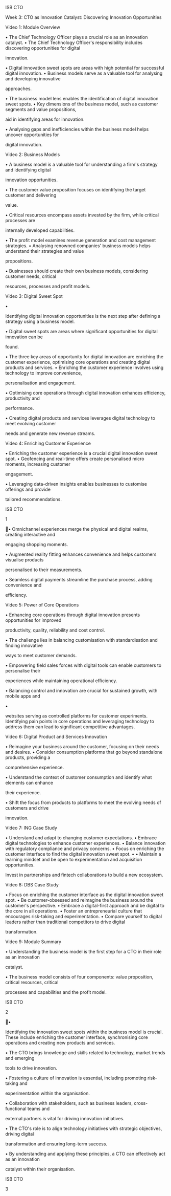 ISB CTO  

Week 3: CTO as Innovation Catalyst: Discovering Innovation 
Opportunities 

Video 1: Module Overview 

•  The Chief Technology Officer plays a crucial role as an innovation catalyst. 
•  The Chief Technology Officer's responsibility includes discovering opportunities for digital 

innovation. 

•  Digital innovation sweet spots are areas with high potential for successful digital innovation. 
•  Business models serve as a valuable tool for analysing and developing innovative 

approaches. 

•  The business model lens enables the identification of digital innovation sweet spots. 
•  Key dimensions of the business model, such as customer segments and value propositions, 

aid in identifying areas for innovation. 

•  Analysing gaps and inefficiencies within the business model helps uncover opportunities for 

digital innovation. 

Video 2: Business Models 

•  A business model is a valuable tool for understanding a firm's strategy and identifying digital 

innovation opportunities. 

•  The customer value proposition focuses on identifying the target customer and delivering 

value. 

•  Critical resources encompass assets invested by the firm, while critical processes are 

internally developed capabilities. 

•  The profit model examines revenue generation and cost management strategies. 
•  Analysing renowned companies' business models helps understand their strategies and value 

propositions. 

•  Businesses should create their own business models, considering customer needs, critical 

resources, processes and profit models. 

Video 3: Digital Sweet Spot  

• 

Identifying digital innovation opportunities is the next step after defining a strategy using a 
business model. 

•  Digital sweet spots are areas where significant opportunities for digital innovation can be 

found. 

•  The three key areas of opportunity for digital innovation are enriching the customer 
experience, optimising core operations and creating digital products and services. 
•  Enriching the customer experience involves using technology to improve convenience, 

personalisation and engagement. 

•  Optimising core operations through digital innovation enhances efficiency, productivity and 

performance. 

•  Creating digital products and services leverages digital technology to meet evolving customer 

needs and generate new revenue streams. 

Video 4: Enriching Customer Experience  

•  Enriching the customer experience is a crucial digital innovation sweet spot. 
•  Geofencing and real-time offers create personalised micro moments, increasing customer 

engagement. 

•  Leveraging data-driven insights enables businesses to customise offerings and provide 

tailored recommendations. 

ISB CTO  

1 

 
 
 
•  Omnichannel experiences merge the physical and digital realms, creating interactive and 

engaging shopping moments. 

•  Augmented reality fitting enhances convenience and helps customers visualise products 

personalised to their measurements. 

•  Seamless digital payments streamline the purchase process, adding convenience and 

efficiency. 

Video 5: Power of Core Operations  

•  Enhancing core operations through digital innovation presents opportunities for improved 

productivity, quality, reliability and cost control. 

•  The challenge lies in balancing customisation with standardisation and finding innovative 

ways to meet customer demands. 

•  Empowering field sales forces with digital tools can enable customers to personalise their 

experiences while maintaining operational efficiency. 

•  Balancing control and innovation are crucial for sustained growth, with mobile apps and 

• 

websites serving as controlled platforms for customer experiments. 
Identifying pain points in core operations and leveraging technology to address them can lead 
to significant competitive advantages. 

Video 6: Digital Product and Services Innovation  

•  Reimagine your business around the customer, focusing on their needs and desires. 
•  Consider consumption platforms that go beyond standalone products, providing a 

comprehensive experience. 

•  Understand the context of customer consumption and identify what elements can enhance 

their experience. 

•  Shift the focus from products to platforms to meet the evolving needs of customers and drive 

innovation. 

Video 7: ING Case Study 

•  Understand and adapt to changing customer expectations. 
•  Embrace digital technologies to enhance customer experiences. 
•  Balance innovation with regulatory compliance and privacy concerns. 
•  Focus on enriching the customer interface to find the digital innovation sweet spot. 
• 
•  Maintain a learning mindset and be open to experimentation and acquisition opportunities. 

Invest in partnerships and fintech collaborations to build a new ecosystem. 

Video 8: DBS Case Study  

•  Focus on enriching the customer interface as the digital innovation sweet spot. 
•  Be customer-obsessed and reimagine the business around the customer's perspective. 
•  Embrace a digital-first approach and be digital to the core in all operations. 
•  Foster an entrepreneurial culture that encourages risk-taking and experimentation. 
•  Compare yourself to digital leaders rather than traditional competitors to drive digital 

transformation. 

Video 9: Module Summary  

•  Understanding the business model is the first step for a CTO in their role as an innovation 

catalyst. 

•  The business model consists of four components: value proposition, critical resources, critical 

processes and capabilities and the profit model. 

ISB CTO  

2 

 
 
 
• 

Identifying the innovation sweet spots within the business model is crucial. These include 
enriching the customer interface, synchronising core operations and creating new products 
and services. 

•  The CTO brings knowledge and skills related to technology, market trends and emerging 

tools to drive innovation. 

•  Fostering a culture of innovation is essential, including promoting risk-taking and 

experimentation within the organisation. 

•  Collaboration with stakeholders, such as business leaders, cross-functional teams and 

external partners is vital for driving innovation initiatives. 

•  The CTO's role is to align technology initiatives with strategic objectives, driving digital 

transformation and ensuring long-term success. 

•  By understanding and applying these principles, a CTO can effectively act as an innovation 

catalyst within their organisation. 

ISB CTO  

3 

 
 
 
